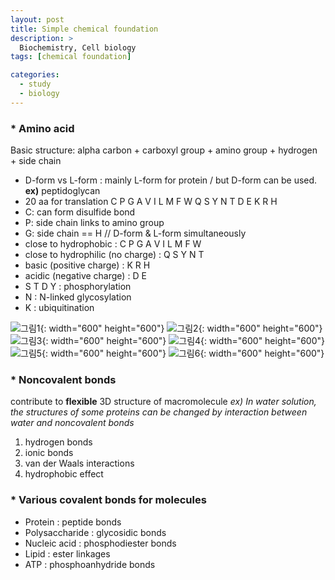 ```yaml
---
layout: post
title: Simple chemical foundation
description: >
  Biochemistry, Cell biology
tags: [chemical foundation]

categories:
  - study
  - biology
---
```


### * Amino acid
Basic structure: alpha carbon + carboxyl group + amino group + hydrogen + side chain

* D-form vs L-form : mainly L-form for protein / but D-form can be used. **ex)** peptidoglycan
* 20 aa for translation
C P G A V I L M F W Q S Y N T D E K R H
* C: can form disulfide bond
* P: side chain links to amino group
* G: side chain == H // D-form & L-form simultaneously
* close to hydrophobic : C P G A V I L M F W
* close to hydrophilic (no charge) : Q S Y N T
* basic (positive charge) : K R H
* acidic (negative charge) : D E
* S T D Y : phosphorylation
* N : N-linked glycosylation
* K : ubiquitination

![그림1](/assets/img/1.png){: width="600" height="600"}
![그림2](/assets/img/2.png){: width="600" height="600"}
![그림3](/assets/img/3.png){: width="600" height="600"}
![그림4](/assets/img/4.png){: width="600" height="600"}
![그림5](/assets/img/5.png){: width="600" height="600"}
![그림6](/assets/img/6.png){: width="600" height="600"}

### * Noncovalent bonds
contribute to **flexible** 3D structure of macromolecule
*ex) In water solution, the structures of some proteins can be changed by interaction between water and noncovalent bonds*

1. hydrogen bonds
2. ionic bonds
3. van der Waals interactions
4. hydrophobic effect

### * Various covalent bonds for molecules
* Protein : peptide bonds
* Polysaccharide : glycosidic bonds
* Nucleic acid : phosphodiester bonds
* Lipid : ester linkages
* ATP : phosphoanhydride bonds
